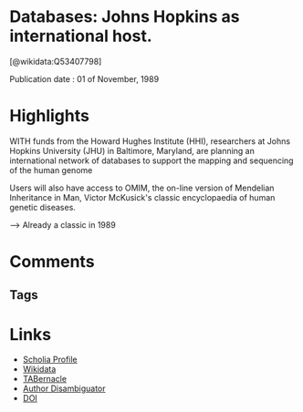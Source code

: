 
Databases: Johns Hopkins as international host.
===============================================
  
  [@wikidata:Q53407798]  
  
Publication date : 01 of November, 1989  

# Highlights
WITH funds from the Howard Hughes Institute (HHI), researchers at Johns
Hopkins University (JHU) in Baltimore,
Maryland, are planning an international
network of databases to support the mapping and sequencing of the human genome

Users will also have access to OMIM, the
on-line version of Mendelian Inheritance in
Man, Victor McKusick's classic encyclopaedia of human genetic diseases.

--> Already a classic in 1989


# Comments

## Tags

# Links
  
 * [Scholia Profile](https://scholia.toolforge.org/work/Q53407798)  
 * [Wikidata](https://www.wikidata.org/wiki/Q53407798)  
 * [TABernacle](https://tabernacle.toolforge.org/?#/tab/manual/Q53407798/P921%3BP4510)  
 * [Author Disambiguator](https://author-disambiguator.toolforge.org/work_item_oauth.php?id=Q53407798&batch_id=&match=1&author_list_id=&doit=Get+author+links+for+work)  
 * [DOI](https://doi.org/10.1038/342330A0)  
